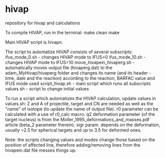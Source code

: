 # hivap
repository for hivap and calculations

To compile HIVAP, run in the terminal:
make clean
make

Main HIVAP script is hivapn.

The script to automatize HIVAP consists of several subscripts:
  ifus_mode_0.sh - changes HIVAP mode to IFUS=0
  ifus_mode_10.sh - changes HIVAP mode to IFUS=10
  move_hivapein_hivaperg.sh - automatically moves output file (hivaperg.dat) to the adam_MyHivap/hivaperg folder
    and changes its name (and its header - time, date and the reaction) according to the reaction, BARFAC value and IFUS mode used
  script_hivap.sh - main script which runs all subscripts
  values.sh - script to change initial values

To run a script which automatizes the HIVAP calculation, update values in values.sh:
  Z and A of projectile, target and CN are needed as well as the "name" of isotope (to update the name of output file). 
  r0 parameter can be calculated with a use of r0_calc macro. 
  q2 deformation parameter (of the target nucleus) is from the Moller_1995_deformations_and_masses.pdf article (beta_2 parameter therein). 
  sigr param. depends on the deformation, usually ~2.5 for spherical targets and up to 3.5 for deformed ones. 
  
Note: the scripts changing values and modes change those based on the position of affected line, 
therefore adding/removing lines from the hivapein.dat file messes things up.

